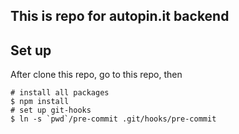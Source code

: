 ## This is repo for autopin.it backend

## Set up

After clone this repo, go to this repo, then

    # install all packages
    $ npm install
    # set up git-hooks
    $ ln -s `pwd`/pre-commit .git/hooks/pre-commit
